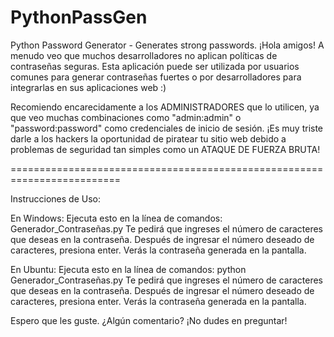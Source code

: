 # PythonPassGen
Python Password Generator - Generates strong passwords.
¡Hola amigos! A menudo veo que muchos desarrolladores no aplican políticas de contraseñas seguras. Esta aplicación puede ser utilizada por usuarios comunes para generar contraseñas fuertes o por desarrolladores para integrarlas en sus aplicaciones web :)

Recomiendo encarecidamente a los ADMINISTRADORES que lo utilicen, ya que veo muchas combinaciones como "admin:admin" o "password:password" como credenciales de inicio de sesión. ¡Es muy triste darle a los hackers la oportunidad de piratear tu sitio web debido a problemas de seguridad tan simples como un ATAQUE DE FUERZA BRUTA!

=========================================================================

Instrucciones de Uso:

En Windows:
Ejecuta esto en la línea de comandos: Generador_Contraseñas.py
Te pedirá que ingreses el número de caracteres que deseas en la contraseña.
Después de ingresar el número deseado de caracteres, presiona enter.
Verás la contraseña generada en la pantalla.

En Ubuntu:
Ejecuta esto en la línea de comandos: python Generador_Contraseñas.py
Te pedirá que ingreses el número de caracteres que deseas en la contraseña.
Después de ingresar el número deseado de caracteres, presiona enter.
Verás la contraseña generada en la pantalla.

Espero que les guste. ¿Algún comentario? ¡No dudes en preguntar!
